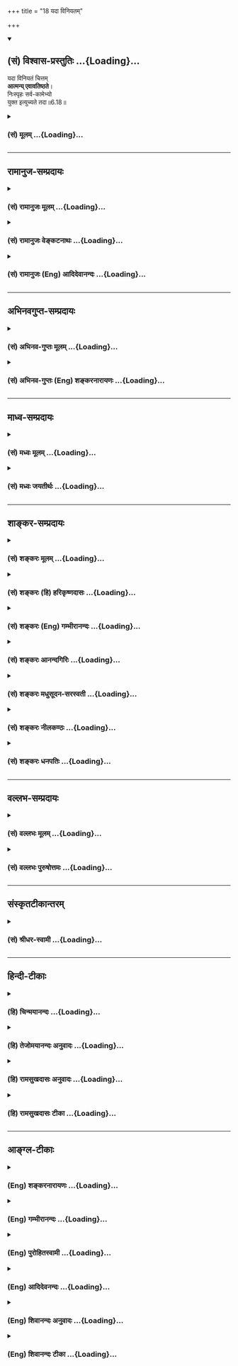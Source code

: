 +++
title = "18 यदा विनियतम्"

+++
<div class="js_include" newlevelforh1="2" title="(सं) विश्वास-प्रस्तुतिः" unfilled url="/purANam_vaiShNavam/mahAbhAratam/06-bhIShma-parva/03-bhagavad-gItA-parva/saMskRtam/vishvAsa-prastutiH/06_Atma-saMyama-yogaH_a/18_yadA_viniyatam.md">
<details open><summary><h2>(सं) विश्वास-प्रस्तुतिः ...{Loading}...</h2></summary>

यदा विनियतं चित्तम्  
**आत्मन्य् एवावतिष्ठते**।  
निःस्पृहः सर्व-कामेभ्यो  
युक्त इत्युच्यते तदा॥6.18॥
</details>
</div>
<div class="js_include collapsed" newlevelforh1="3" title="(सं) मूलम्" unfilled url="/purANam_vaiShNavam/mahAbhAratam/06-bhIShma-parva/03-bhagavad-gItA-parva/saMskRtam/mUlam/06_Atma-saMyama-yogaH_a/18_yadA_viniyatam.md">
<details><summary><h3>(सं) मूलम् ...{Loading}...</h3></summary>

यदा विनियतं चित्तमात्मन्येवावतिष्ठते।  
निःस्पृहः सर्वकामेभ्यो युक्त इत्युच्यते तदा।।6.18।।
</details>
</div>


_________________
## रामानुज-सम्प्रदायः
<div class="js_include collapsed" newlevelforh1="3" title="(सं) रामानुजः मूलम्" unfilled url="/purANam_vaiShNavam/mahAbhAratam/06-bhIShma-parva/03-bhagavad-gItA-parva/saMskRtam/rAmAnujaH/mUlam/06_Atma-saMyama-yogaH_a/18_yadA_viniyatam.md">
<details><summary><h3>(सं) रामानुजः मूलम् ...{Loading}...</h3></summary>

।।6.18।।**यदा** प्रयोजनविषयं **चित्तम् आत्मनि एव विनियतं** विशेषेण नियतं
निरतिशयप्रयोजनतया तत्रैव नियतंनिश्चलम् **अवतिष्ठते तदा सर्वकामेभ्यो
निःस्पृहः** सन् **युक्त इति उच्यते** योगार्ह इति उच्यते।

</details>
</div>
<div class="js_include collapsed" newlevelforh1="3" title="(सं) रामानुजः वेङ्कटनाथः" unfilled url="/purANam_vaiShNavam/mahAbhAratam/06-bhIShma-parva/03-bhagavad-gItA-parva/saMskRtam/rAmAnujaH/venkaTanAthaH/06_Atma-saMyama-yogaH_a/18_yadA_viniyatam.md">
<details><summary><h3>(सं) रामानुजः वेङ्कटनाथः ...{Loading}...</h3></summary>

  
  
।।6.18।। एवं परिकरोक्तिसमनन्तरं योगदशां प्रदर्शयितुं ततः पूर्वा
प्रागुक्तैव योगयोग्यदशा परामृश्यते यदा विनियतं इति श्लोकेन। आत्मन्येव
इत्येवकारव्यवच्छेद्यक्षुद्रप्रयोजनान्तरज्ञापनाय
सामान्यतःप्रयोजनविषयमित्युक्तम्। प्रयोजनान्तरेषु सत्सु क्वचित् विशेषेण
नियतत्वे को हेतुः इत्यत्राहनिरतिशयेति। युक्तः इत्येतावतोऽत्र
विधेयत्वात्निस्स्पृहः इत्यस्याप्युद्देश्यकोट्यनुप्रवेशायनिस्स्पृहः
सन्नित्युक्तम् सर्वकामेभ्यो निर्गता स्पृहा यस्य स तथोक्तः सर्वकामेषु
निस्स्पृह इत्यर्थः।  
  

</details>
</div>
<div class="js_include collapsed" newlevelforh1="3" title="(सं) रामानुजः (Eng) आदिदेवानन्दः" unfilled url="/purANam_vaiShNavam/mahAbhAratam/06-bhIShma-parva/03-bhagavad-gItA-parva/saMskRtam/rAmAnujaH/english/AdidevAnandaH/06_Atma-saMyama-yogaH_a/18_yadA_viniyatam.md">
<details><summary><h3>(सं) रामानुजः (Eng) आदिदेवानन्दः ...{Loading}...</h3></summary>

6.18 When the mind which usually goes after sense enjoyments, abandons
such desires and 'rests on the self alone,' i.e., becomes well-settled
on account of discerning unsurpassable good in the self alone and rests
there alone steadily, without movement - then, being 'free of yearning
for all desires,' one is said to be integrated. He is said to be fit for
Yoga.

</details>
</div>


_________________
## अभिनवगुप्त-सम्प्रदायः
<div class="js_include collapsed" newlevelforh1="3" title="(सं) अभिनव-गुप्तः मूलम्" unfilled url="/purANam_vaiShNavam/mahAbhAratam/06-bhIShma-parva/03-bhagavad-gItA-parva/saMskRtam/abhinava-guptaH/mUlam/06_Atma-saMyama-yogaH_a/18_yadA_viniyatam.md">
<details><summary><h3>(सं) अभिनव-गुप्तः मूलम् ...{Loading}...</h3></summary>

।।6.18।। यदेति। अस्य च योगिनश्चिह्नम् आत्मन्येव नियतमना न किंचिदपि
स्पृहयते।

</details>
</div>
<div class="js_include collapsed" newlevelforh1="3" title="(सं) अभिनव-गुप्तः (Eng) शङ्करनारायणः" unfilled url="/purANam_vaiShNavam/mahAbhAratam/06-bhIShma-parva/03-bhagavad-gItA-parva/saMskRtam/abhinava-guptaH/english/shankaranArAyaNaH/06_Atma-saMyama-yogaH_a/18_yadA_viniyatam.md">
<details><summary><h3>(सं) अभिनव-गुप्तः (Eng) शङ्करनारायणः ...{Loading}...</h3></summary>

6.18 Yada etc. The distinguishing mark of this man of Yoga is : Havnig
his mind controlled in nothing but the Self, he does not crave at all
\[for anything\].

</details>
</div>


_________________
## माध्व-सम्प्रदायः
<div class="js_include collapsed" newlevelforh1="3" title="(सं) मध्वः मूलम्" unfilled url="/purANam_vaiShNavam/mahAbhAratam/06-bhIShma-parva/03-bhagavad-gItA-parva/saMskRtam/madhvaH/mUlam/06_Atma-saMyama-yogaH_a/18_yadA_viniyatam.md">
<details><summary><h3>(सं) मध्वः मूलम् ...{Loading}...</h3></summary>

।।6.18।। आत्मनि भवति।

</details>
</div>
<div class="js_include collapsed" newlevelforh1="3" title="(सं) मध्वः जयतीर्थः" unfilled url="/purANam_vaiShNavam/mahAbhAratam/06-bhIShma-parva/03-bhagavad-gItA-parva/saMskRtam/madhvaH/jayatIrthaH/06_Atma-saMyama-yogaH_a/18_yadA_viniyatam.md">
<details><summary><h3>(सं) मध्वः जयतीर्थः ...{Loading}...</h3></summary>

।।6.18।। आत्मान्येवावतिष्ठते इत्यत्र स्वस्मिन्नेवेति प्रतीतिनिरासायाह
**आत्मनी**ति। अन्यथा ज्ञात्वा मामित्यादिविरोधः।

</details>
</div>


_________________
## शाङ्कर-सम्प्रदायः
<div class="js_include collapsed" newlevelforh1="3" title="(सं) शङ्करः मूलम्" unfilled url="/purANam_vaiShNavam/mahAbhAratam/06-bhIShma-parva/03-bhagavad-gItA-parva/saMskRtam/shankaraH/mUlam/06_Atma-saMyama-yogaH_a/18_yadA_viniyatam.md">
<details><summary><h3>(सं) शङ्करः मूलम् ...{Loading}...</h3></summary>

।।6.18।। **यदा विनियतं** चित्तं विशेषेण नियतं संयतम् एकाग्रतामापन्नं
चित्तं हित्वा बाह्यार्थचिन्ताम् **आत्मन्येव** केवले **अवतिष्ठते**
स्वात्मनि स्थितिं लभते इत्यर्थः। **निःस्पृहः सर्वकामेभ्यः** निर्गता
दृष्टादृष्टविषयेभ्यः स्पृहा तृष्णा यस्य योगिनः सः युक्तः समाहितः
**इत्युच्यते** तदा तस्मिन्काले।। तस्य योगिनः समाहितं यत् चित्तं तस्योपमा
उच्यते

</details>
</div>
<div class="js_include collapsed" newlevelforh1="3" title="(सं) शङ्करः (हि) हरिकृष्णदासः" unfilled url="/purANam_vaiShNavam/mahAbhAratam/06-bhIShma-parva/03-bhagavad-gItA-parva/saMskRtam/shankaraH/hindI/harikRShNadAsaH/06_Atma-saMyama-yogaH_a/18_yadA_viniyatam.md">
<details><summary><h3>(सं) शङ्करः (हि) हरिकृष्णदासः ...{Loading}...</h3></summary>

।।6.18।। अब यह बतलाते हैं कि ( साधक पुरुष ) कब युक्त ( समाधिस्थ ) हो जाता
है वशमें किया हुआ चित्त यानी विशेषरूपसे एकाग्रताको प्राप्त हुआ चित्त जब
बाह्य चिन्तनको छोड़कर केवल आत्मामें ही स्थित होता है अपने स्वरूपमें
स्थिति लाभ करता है। तब उस समय सब भोगोंकी लालसासे रहित हुआ योगी अर्थात्
दृष्ट और अदृष्ट समस्त भोगोंसे जिसकी तृष्णा नष्ट हो गयी है ऐसा योगी युक्त
है समाधिस्थ ( परमात्मामें स्थितिवाला ) है ऐसे कहा जाता है।

</details>
</div>
<div class="js_include collapsed" newlevelforh1="3" title="(सं) शङ्करः (Eng) गम्भीरानन्दः" unfilled url="/purANam_vaiShNavam/mahAbhAratam/06-bhIShma-parva/03-bhagavad-gItA-parva/saMskRtam/shankaraH/english/gambhIrAnandaH/06_Atma-saMyama-yogaH_a/18_yadA_viniyatam.md">
<details><summary><h3>(सं) शङ्करः (Eng) गम्भीरानन्दः ...{Loading}...</h3></summary>

6.18 A yogi, nihsprhah, who has become free from hankering, thirst;
sarva-kamhyah, for all desirable objects, seen and unseen; is tada,
then; ucyate, said to be; yuktah, Self-absorbed; yada, when; the
viniyatam, controlled; cittam, mind, the mind that has been made fully
one-pointed by giving up thought of external objects; avatisthate,
rests; atmani eva, in the non-dual Self alone, i.e. he gets established
in his own Self. An illustration in being given for the mind of that
yogi which has become Self-absorbed:

</details>
</div>
<div class="js_include collapsed" newlevelforh1="3" title="(सं) शङ्करः आनन्दगिरिः" unfilled url="/purANam_vaiShNavam/mahAbhAratam/06-bhIShma-parva/03-bhagavad-gItA-parva/saMskRtam/shankaraH/AnandagiriH/06_Atma-saMyama-yogaH_a/18_yadA_viniyatam.md">
<details><summary><h3>(सं) शङ्करः आनन्दगिरिः ...{Loading}...</h3></summary>

।।6.18।। सफलस्य साङ्गस्य योगस्योक्त्यनन्तरं यदा हीत्यादावुक्तकालानुवादेन
युक्तं लक्षयितुमनन्तरश्लोकप्रवृत्तिं दर्शयति **अथाधुनेति।** विशेषेण
संयतत्वमेव संक्षिपति **एकाग्रतामिति।** आत्मन्येवेत्येवकारार्थं कथयति
**हित्वेति।** केवलत्वमद्वितीयत्वम्। तस्यात्मस्थितिं विवृणोति
**स्वात्मनीति।** चित्तस्य हि कल्पितस्यात्मैव तत्त्वं तत्पुनरन्यतः सर्वतो
निवारितमधिष्ठाने निमग्नं तिष्ठतीति भावः। तस्यामवस्थायां सर्वेभ्यो
विषयेभ्यो व्यावृत्ततृष्णो युक्तो व्यवह्रियत इत्याह **निःस्पृह इति।**

</details>
</div>
<div class="js_include collapsed" newlevelforh1="3" title="(सं) शङ्करः मधुसूदन-सरस्वती" unfilled url="/purANam_vaiShNavam/mahAbhAratam/06-bhIShma-parva/03-bhagavad-gItA-parva/saMskRtam/shankaraH/madhusUdana-sarasvatI/06_Atma-saMyama-yogaH_a/18_yadA_viniyatam.md">
<details><summary><h3>(सं) शङ्करः मधुसूदन-सरस्वती ...{Loading}...</h3></summary>

।।6.18।। एवमेकाग्रभूमौ संप्रज्ञातं समाधिमभिधाय निरोधभूमावसंप्रज्ञातं
समाधिं वक्तुमुपक्रमते यदा यस्मिन्काले परवैराग्यवशाद्विनियतं विशेषेण
नियतं सर्वशून्यतामापादितं चित्तं विगतरजस्तमस्कमन्तःकरणसत्त्वं
स्वच्छत्वात्सर्वविषयाकारग्रहणसमर्थमपि सर्वतोनिरुद्धवृत्तिकत्वादात्मन्येव
प्रत्यक्चिति अनात्मानुपरक्ते वृत्तिराहित्येऽपि स्वतःसिद्धस्यात्माकारस्य
वारयितुमशक्यत्वाच्चितेरेव प्राधान्यान्न्यग्भूतं सदवतिष्ठते निश्चलं भवति
तदा तस्मिन्सर्ववृत्तिनिरोधकाले युक्तः समाहित इत्युच्यते। कः। यः
सर्वकामेभ्यो निःस्पृहः निर्गता दोषदर्शनेन सर्वेभ्यो दृष्टादृष्टविषयेभ्यः
कामेभ्यः स्पृहा तृष्णा यस्येति परं वैराग्यमसंप्रज्ञातसमाधेरन्तरङ्गं
साधनमुक्तम्। तथाच व्याख्यातं प्राक्।

</details>
</div>
<div class="js_include collapsed" newlevelforh1="3" title="(सं) शङ्करः नीलकण्ठः" unfilled url="/purANam_vaiShNavam/mahAbhAratam/06-bhIShma-parva/03-bhagavad-gItA-parva/saMskRtam/shankaraH/nIlakaNThaH/06_Atma-saMyama-yogaH_a/18_yadA_viniyatam.md">
<details><summary><h3>(सं) शङ्करः नीलकण्ठः ...{Loading}...</h3></summary>

।।6.18।। निर्वाणपरमां शान्तिं प्राप्तस्य लक्षणान्याह यदेत्यादिभिः षड्भिः।
विनियतं विशेषेण एकाग्रताभूमेरपि निरुद्धमात्मनि प्रत्यगात्मन्येवावतिष्ठते
नत्वस्मितादिरूपेणोद्रिच्यते तदा योगी सर्वेभ्यो
जाग्रत्स्वप्नसबीजसमाधिषूपस्थितेभ्यः। ल्यब्लोपे पञ्चमी।
सार्वात्म्यप्राप्त्यैव तान् प्राप्य तेषु निःस्पृहो भवति तदा युक्तो
निर्विकल्पक इत्युच्यते।

</details>
</div>
<div class="js_include collapsed" newlevelforh1="3" title="(सं) शङ्करः धनपतिः" unfilled url="/purANam_vaiShNavam/mahAbhAratam/06-bhIShma-parva/03-bhagavad-gItA-parva/saMskRtam/shankaraH/dhanapatiH/06_Atma-saMyama-yogaH_a/18_yadA_viniyatam.md">
<details><summary><h3>(सं) शङ्करः धनपतिः ...{Loading}...</h3></summary>

।।6.18।। एतादृशयोगयुक्तः कदा भवतीति तत्राह। यस्मिन्काले विशेषेण नियतं
चित्तं संयतमेकाग्रतामापन्नं निरुद्धं चित्तं बाह्यविषयचिन्तां
विहायात्मन्येव प्रत्यगभिन्ने केवलेऽवतिष्ठते। स्थितं लभत इत्यर्थः।
सर्वकामेभ्यो दृष्टादृष्टविषयेभ्यः निर्गता निवृत्ता स्पृहा तृष्णा यस्य स
तदा तस्मिन्काले युक्त इत्युच्यते।

</details>
</div>


_________________
## वल्लभ-सम्प्रदायः
<div class="js_include collapsed" newlevelforh1="3" title="(सं) वल्लभः मूलम्" unfilled url="/purANam_vaiShNavam/mahAbhAratam/06-bhIShma-parva/03-bhagavad-gItA-parva/saMskRtam/vallabhaH/mUlam/06_Atma-saMyama-yogaH_a/18_yadA_viniyatam.md">
<details><summary><h3>(सं) वल्लभः मूलम् ...{Loading}...</h3></summary>

।।6.18।। कदा सिद्धयोगी पुरुषो भवतीत्यपेक्षायां
निर्बीजयोगमसम्प्रज्ञातसमाधिमाह यदेति। आत्मन्येव चित्तं विनियतं संयतं
तिष्ठति यस्य सोऽपि योगकाले सम्प्राप्ते तेभ्यो
योगैश्वर्याष्टसिद्धिरूपेभ्योऽशेषकामेभ्यो निस्स्पृहो भवेत् तदा युक्तः
सिद्धयोगी दृढतरयोगीत्युच्यतेऽसम्प्रज्ञातसमाधिनिष्ठः।

</details>
</div>
<div class="js_include collapsed" newlevelforh1="3" title="(सं) वल्लभः पुरुषोत्तमः" unfilled url="/purANam_vaiShNavam/mahAbhAratam/06-bhIShma-parva/03-bhagavad-gItA-parva/saMskRtam/vallabhaH/puruShottamaH/06_Atma-saMyama-yogaH_a/18_yadA_viniyatam.md">
<details><summary><h3>(सं) वल्लभः पुरुषोत्तमः ...{Loading}...</h3></summary>

  
  
।।6.18।। नन्वेवं प्रवृत्तस्य भगवद्योगसिद्धिः कदा स्यात्
इत्याकाङ्क्षायामाह यदेति। यदा यस्मिन् समये भगवत्सम्बन्धलक्षणभद्रकाले
विनियतं वशीभूतं चित्तमात्मन्येव भावात्मकस्वरूप एव अवतिष्ठते स्थिरं भवति
सर्वकामेभ्यो लौकिकेभ्यो निस्स्पृहो विगतेच्छो भवति तदा युक्त इत्युच्यते।
सिद्धयोग उच्यत इत्यर्थः।  
  

</details>
</div>


_________________
## संस्कृतटीकान्तरम्
<div class="js_include collapsed" newlevelforh1="3" title="(सं) श्रीधर-स्वामी" unfilled url="/purANam_vaiShNavam/mahAbhAratam/06-bhIShma-parva/03-bhagavad-gItA-parva/saMskRtam/shrIdhara-svAmI/06_Atma-saMyama-yogaH_a/18_yadA_viniyatam.md">
<details><summary><h3>(सं) श्रीधर-स्वामी ...{Loading}...</h3></summary>

।।6.18।। कदा निष्पन्नयोगः पुरुषो भवतीत्यपेक्षायामाह **यदेति।** विनियतं
विशेषेण निरुद्धं सच्चित्तमात्मन्येव यदा निश्चलं तिष्ठति। किंच
सर्वकामेभ्य ऐहिकामुष्मिकभोगेभ्यो विगततृष्णो भवति तदा प्राप्तयोग
इत्युच्यते।

</details>
</div>


_________________
## हिन्दी-टीकाः
<div class="js_include collapsed" newlevelforh1="3" title="(हि) चिन्मयानन्दः" unfilled url="/purANam_vaiShNavam/mahAbhAratam/06-bhIShma-parva/03-bhagavad-gItA-parva/hindI/chinmayAnandaH/06_Atma-saMyama-yogaH_a/18_yadA_viniyatam.md">
<details><summary><h3>(हि) चिन्मयानन्दः ...{Loading}...</h3></summary>

।।6.18।। इस श्लोक से लेकर अगले पाँच श्लोकों में योग के फल पर विचार किया
गया है तथा पूर्ण योगी का आत्मसाक्षात्कार के समय और तदुपरान्त जीवन में
जीते हुये क्या अनुभव होता है इसे भी स्पष्ट किया गया है। सम्पूर्ण गीता में
श्रीकृष्ण ने युक्त शब्द का प्रयोग अनेक स्थानों पर किया है तथा साधक के
युक्त बनने पर विशेष बल दिया है तथापि इस शब्द की सम्पूर्ण परिभाषा अब तक
नहीं बतायी गई यद्यपि यत्रतत्र उसका संकेत अवश्य किया गया है। विचाराधीन
श्लोक में हमें युक्त शब्द की विस्तृत परिभाषा मिलती है। पूर्णतया संयमित
किया हुआ मन आत्मा में ही स्थित होता है। इस कथन पर विचार करने से इसका
सत्यत्व स्वयं ही स्पष्ट हो जायेगा। असंयमित मन का लक्षण है विषयों में सुख
की खोज करना। जैसा कि पहले बताया जा चुका है मन की इस बहिर्मुखी प्रवृत्ति
को अवरुद्ध करने का सर्वोत्तम उपाय उसके प्रकाशक चैतन्यस्वरूप आत्मा का
अनुसंधान करना है। उस ध्यान का स्थिति में स्वाभाविक ही विषयों से परावृत्त
हुआ मन आत्मस्वरूप में स्थिर होकर रहेगा। उपर्युक्त विवेचन की पुष्टि श्लोक
की दूसरी पंक्ति में होती है जिसमें मन के स्थिरीकरण का उपाय बताया गया है
सब कामनाओं से निस्पृहता। दुर्भाग्य से अनेक व्याख्याकारों ने कामनाओं के
त्याग पर अत्याधिक बल देकर उसे हिन्दू धर्म का प्रमुख गुण घोषित किया है।
कामना और विषयों की स्पृहा में धरतीआकाश का अन्तर है। कामना या इच्छा का
होना अनुचित नहीं है और न ही वह स्वयं हमें किसी प्रकार का दुख पहुँचा सकती
है। किन्तु इच्छापूर्ति के प्रति हमारे मन में जो अत्याधिक लालसा या स्पृहा
होती है वही जीवन में हमारे कष्टों का कारण होती है। उदाहरणार्थ धनार्जन की
इच्छा अनुचित नहीं क्योंकि वह मनुष्य को कर्म करने लक्ष्य को प्राप्त करने
और उसे सुरक्षित रखने में प्रोत्साहित करती है परन्तु यदि वह पुरुष धनार्जन
की उस इच्छा के वशीभूत होकर आसक्ति के कारण उन्माद के रोगी के समान व्यवहार
करने लगे तो वह अपने लक्ष्य को पाने में असमर्थ हो जायेगा। उसकी असफलता का
कारण है स्पृहा। अत गीता हमें केवल विषयों की स्पृहा त्यागने का उपदेश देती
है। विषयों की उपयोगिता का विवेकपूर्ण मूल्यांकन करने से मन विषयों से
परावृत्त होकर आत्मा में स्थिर हो जाता है। परिच्छिन्न विषय मन को क्षुब्ध
करते हैं। जबकि अनन्त स्वरूप आत्मा उसे आनन्द से परिपूर्ण कर देता है। मन
का विषयों से निवृत्त होकर आत्मा में स्थिर होना ही युक्तता का लक्षण है।
उक्त लक्षण सम्पन्न व्यक्ति ही युक्त कहलाता है। ऐसे योगी के समाहित चित्त
का वर्णन वे इस प्रकार करते हैं

</details>
</div>
<div class="js_include collapsed" newlevelforh1="3" title="(हि) तेजोमयानन्दः अनुवादः" unfilled url="/purANam_vaiShNavam/mahAbhAratam/06-bhIShma-parva/03-bhagavad-gItA-parva/hindI/tejomayAnandaH/anuvAdaH/06_Atma-saMyama-yogaH_a/18_yadA_viniyatam.md">
<details><summary><h3>(हि) तेजोमयानन्दः अनुवादः ...{Loading}...</h3></summary>

।।6.18।। वश में किया हुआ चित्त जिस कालमें अपने स्वरुपमें ही स्थित हो
जाता है और स्वयं सम्पूर्ण पदार्थों निः स्पृह हो जाता है, उस कालमें वह
योगी कहा जाता है।

</details>
</div>
<div class="js_include collapsed" newlevelforh1="3" title="(हि) रामसुखदासः अनुवादः" unfilled url="/purANam_vaiShNavam/mahAbhAratam/06-bhIShma-parva/03-bhagavad-gItA-parva/hindI/rAmasukhadAsaH/anuvAdaH/06_Atma-saMyama-yogaH_a/18_yadA_viniyatam.md">
<details><summary><h3>(हि) रामसुखदासः अनुवादः ...{Loading}...</h3></summary>

।।6.18।। वशमें किया हुआ चित्त जिस कालमें अपने स्वरूपमें ही स्थित हो जाता
है और स्वयं सम्पूर्ण पदार्थोंसे निःस्पृह हो जाता है, उस कालमें वह योगी
है - ऐसा कहा जाता है।

</details>
</div>
<div class="js_include collapsed" newlevelforh1="3" title="(हि) रामसुखदासः टीका" unfilled url="/purANam_vaiShNavam/mahAbhAratam/06-bhIShma-parva/03-bhagavad-gItA-parva/hindI/rAmasukhadAsaH/TIkA/06_Atma-saMyama-yogaH_a/18_yadA_viniyatam.md">
<details><summary><h3>(हि) रामसुखदासः टीका ...{Loading}...</h3></summary>

।।6.18।।***व्याख्या--***\[इस अध्यायके दसवेंसे तेरहवें श्लोकतक सभी
ध्यानयोगी साधकोंके लिये बिछाने और बैठनेवाले आसनोंकी विधि बतायी। चौदहवें
और पंद्रहवें श्लोकमें सगुणसाकारके ध्यानका फलसहितवर्णन किया। फिर
सोलहवेंसत्रहवें श्लोकोंमें सभी साधकोंके लिये उपयोगी नियम बताये। अब इस
(अठारहवें) श्लोकसे लेकर तेईसवें श्लोकतक स्वरूपके ध्यानका फलसहित वर्णन
करते हैं। \]  
  
**'यदा विनियतं चित्तमात्मन्येवावतिष्ठते'--**अच्छी तरहसे वशमें किया हुआ
चित्त **(टिप्पणी प₀ 350)** अर्थात् संसारके चिन्तनसे रहित चित्त जब अपने
स्वतःसिद्ध स्वरूपमें स्थित हो जाता है। तात्पर्य है कि जब यह सब कुछ नहीं
था, तब भी जो था और सब कुछ नहीं रहेगा, तब भी जो रहेगा तथा सबके उत्पन्न
होनेके पहले भी जो था, सबका लय होनेके बाद भी जो रहेगा और अभी भी जो
ज्यों-का-त्यों है, उस अपने स्वरूपमें चित्त स्थित हो जाता है। अपने
स्वरूपमें जो रस है, आनन्द है, वह इस मनको कहीं भी और कभी भी नहीं मिला है।
अतः वह रस, आनन्द मिलते ही मन उसमें तल्लीन हो जाता है।

</details>
</div>


_________________
## आङ्ग्ल-टीकाः
<div class="js_include collapsed" newlevelforh1="3" title="(Eng) शङ्करनारायणः" unfilled url="/purANam_vaiShNavam/mahAbhAratam/06-bhIShma-parva/03-bhagavad-gItA-parva/english/shankaranArAyaNaH/06_Atma-saMyama-yogaH_a/18_yadA_viniyatam.md">
<details><summary><h3>(Eng) शङ्करनारायणः ...{Loading}...</h3></summary>

6.18. When \[his\] well-controlled mind gets established in nothing but
the Self and he is free from craving for any desired object-at that time
his is called a master of Yoga.

</details>
</div>
<div class="js_include collapsed" newlevelforh1="3" title="(Eng) गम्भीरानन्दः" unfilled url="/purANam_vaiShNavam/mahAbhAratam/06-bhIShma-parva/03-bhagavad-gItA-parva/english/gambhIrAnandaH/06_Atma-saMyama-yogaH_a/18_yadA_viniyatam.md">
<details><summary><h3>(Eng) गम्भीरानन्दः ...{Loading}...</h3></summary>

6.18 A man who has become free from hankering for all desirable objects
is then said to be Self-absorbed when the controlled mind rests in the
Self alone.

</details>
</div>
<div class="js_include collapsed" newlevelforh1="3" title="(Eng) पुरोहितस्वामी" unfilled url="/purANam_vaiShNavam/mahAbhAratam/06-bhIShma-parva/03-bhagavad-gItA-parva/english/purohitasvAmI/06_Atma-saMyama-yogaH_a/18_yadA_viniyatam.md">
<details><summary><h3>(Eng) पुरोहितस्वामी ...{Loading}...</h3></summary>

6.18 When the mind, completely controlled, is centered in the Self, and
free from all earthly desires, then is the man truly spiritual.

</details>
</div>
<div class="js_include collapsed" newlevelforh1="3" title="(Eng) आदिदेवनन्दः" unfilled url="/purANam_vaiShNavam/mahAbhAratam/06-bhIShma-parva/03-bhagavad-gItA-parva/english/AdidevanandaH/06_Atma-saMyama-yogaH_a/18_yadA_viniyatam.md">
<details><summary><h3>(Eng) आदिदेवनन्दः ...{Loading}...</h3></summary>

6.18 When the subdued mind rests on the self alone, then, free of all
yearning for objects of desire, one is said to be fit for Yoga.

</details>
</div>
<div class="js_include collapsed" newlevelforh1="3" title="(Eng) शिवानन्दः अनुवादः" unfilled url="/purANam_vaiShNavam/mahAbhAratam/06-bhIShma-parva/03-bhagavad-gItA-parva/english/shivAnandaH/anuvAdaH/06_Atma-saMyama-yogaH_a/18_yadA_viniyatam.md">
<details><summary><h3>(Eng) शिवानन्दः अनुवादः ...{Loading}...</h3></summary>

6.18 When the perfectly controlled mind rests in the Self only, free
from longing for all the objects of desires, then it is said, 'He is
united'.

</details>
</div>
<div class="js_include collapsed" newlevelforh1="3" title="(Eng) शिवानन्दः टीका" unfilled url="/purANam_vaiShNavam/mahAbhAratam/06-bhIShma-parva/03-bhagavad-gItA-parva/english/shivAnandaH/TIkA/06_Atma-saMyama-yogaH_a/18_yadA_viniyatam.md">
<details><summary><h3>(Eng) शिवानन्दः टीका ...{Loading}...</h3></summary>

6.18 यदा when; विनियतम् perfectly controlled; चित्तम् mind; आत्मनि in
the Self; एव only; अवतिष्ठते rests; निःस्पृहः free from longing;
सर्वकामेभ्यः from all (objects of) desires; युक्तः united; इति thus;
उच्यते is said; तदा then.Commentary Perfectly controlled mind The mind
with onepointedness.When all desires for the objects of pleasure seen or
unseen die; the mind becomes very peaceful and rests steadily in the
Supreme Self within. As the Yogi is perfectly harmonised; as he has
attained to oneness with the Self and as he has become identical with
Brahman; sense phenomena and bodily affections do not disturb him. He is
conscious of his immortal; imperishable and invincible nature.Yukta
means united (with the Self) or harmonised or balanced. Without union
with the Self neither harmony nor balance nor Samadhi is possible.
(Cf.V.23VI.8)

</details>
</div>

